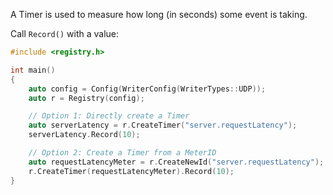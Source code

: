 A Timer is used to measure how long (in seconds) some event is taking.

Call `Record()` with a value:

```cpp
#include <registry.h>

int main()
{
    auto config = Config(WriterConfig(WriterTypes::UDP));
    auto r = Registry(config);

    // Option 1: Directly create a Timer
    auto serverLatency = r.CreateTimer("server.requestLatency");
    serverLatency.Record(10);

    // Option 2: Create a Timer from a MeterID
    auto requestLatencyMeter = r.CreateNewId("server.requestLatency");
    r.CreateTimer(requestLatencyMeter).Record(10);
}
```
